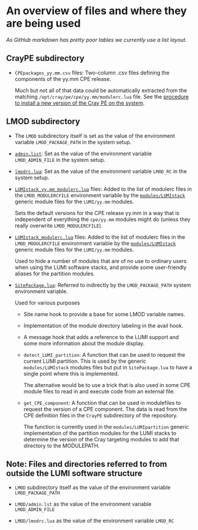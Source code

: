# An overview of files and where they are being used

*As GitHub markdown has pretty poor tables we currently use a list layout.*


## CrayPE subdirectory

  * ``CPEpackages_yy.mm.csv`` files: Two-column .csv files defining the components
    of the yy.mm CPE release.

    Much but not all of that data could be automatically extracted from the matching
    ``/opt/cray/pe/cpe/yy.mm/modulerc.lua`` file. See the [procedure to install a new
    version of the Cray PE on the system](procedures.md#-installing-a-new-version-of-the-Cray-PE-on-the-system).

## LMOD subdirectory

  * The ``LMOD`` subdirectory itself is set as the value of the environment variable
    ``LMOD_PACKAGE_PATH`` in the system setup.

  *  [``admin.list``](../LMOD/admin.list): Set as the value of the environment variable
     ``LMOD_ADMIN_FILE``      in the system setup.

  * [``lmodrc.lua``](../LMOD/lmodrc.lua): Set as the value of the environment variable
    ``LMOD_RC`` in the system setup.

  * [``LUMIstack_yy.mm_modulerc.lua``](../LMOD/) files: Added to the list of modulerc files in
    the ``LMOD_MODULERCFILE`` environment variable by the
    [``modules/LUMIstack``](../modules/LUMIstack) generic
    module files for the ``LUMI/yy.mm`` modules.

    Sets the default versions for the CPE release yy.mm in a way that is independent
    of everything the ``cpe/yy.mm`` modules might do (unless they really overwrite
    ``LMOD_MODULERCFILE``).

  * [``LUMIstack_modulerc.lua``](../LMOD/LUMIstack_modulerc.lua) files: Added to the
    list of modulerc files in the ``LMOD_MODULERCFILE`` environment variable by the
    [``modules/LUMIstack``](../modules/LUMIstack) generic
    module files for the ``LUMI/yy.mm`` modules.

    Used to hide a number of modules that are of no use to ordinary users when using
    the LUMI software stacks, and provide some user-friendly aliases for the partition
    modules.

  * [``SitePackage.lua``](../LMOD/SitePackage.lua): Referred to indirectly by the
    ``LMOD_PACKAGE_PATH`` system environment variable.

    Used for various purposes

      * Site name hook to provide a base for some LMOD variable names.

      * Implementation of the module directory labeling in the avail hook.

      * A message hook that adds a reference to the LUMI support and some more information
        about the module display.

      * ``detect_LUMI_partition``: A function that can be used to request the current LUMI
        partition. This is used by the generic ``modules/LUMIstack`` modules files but put
        in ``SitePackage.lua`` to have a single point where this is implemented.

        The alternative would be to use a trick that is also used in some CPE module
        files to read in and execute code from an external file.

      * ``get_CPE_component``: A function that can be used in modulefiles to request
        the version of a CPE component. The data is read from the CPE definition files
        in the ``CrayPE`` subdirectory of the repository.

        The function is currently used in the ``modules/LUMIpartition`` generic implementation
        of the partition modules for the LUMI stacks to determine the version of the
        Cray targeting modules to add that directory to the MODULEPATH.


## Note: Files and directories referred to from outside the LUMI software structure

  * ``LMOD`` subdirectory itself as the value of the environment variable
    ``LMOD_PACKAGE_PATH``

  * ``LMOD/admin.lst`` as the value of the environment variable ``LMOD_ADMIN_FILE``

  * ``LMOD/lmodrc.lua`` as the value of the environment variable ``LMOD_RC``

